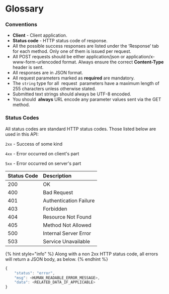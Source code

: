 # Glossary

### Conventions

* **Client** - Client application.
* **Status code**​ - HTTP status code of response.
* All the possible success responses are listed under the ‘Response’ tab for each method. Only one of them is issued per request.
* All POST requests should be either application/json or application/x-www-form-urlencoded format. Always ensure the correct **Content-Type** header is sent.
* All responses are in JSON format.
* All request parameters marked as **required** are mandatory.
* The `string` type for all ​ request ​ parameters have a maximum length of 255 characters unless otherwise stated.
* Submitted text strings should always be UTF-8 encoded.
* You should **​ always**​ URL encode any parameter values sent via the GET method.

### Status Codes

All status codes are standard HTTP status codes. Those listed below are used in this API:

`2xx` - Success of some kind

`4xx` - Error occurred on client's part

`5xx` - Error occurred on server's part

| **Status Code** | **Description** |
| :--- | :--- |
| 200 | OK |
| 400 | Bad Request |
| 401 | Authentication Failure |
| 403 | Forbidden |
| 404 | Resource Not Found |
| 405 | Method Not Allowed |
| 500 | Internal Server Error |
| 503 | Service Unavailable |

{% hint style="info" %}
Along with a non 2xx HTTP status code, all errors will return a JSON body, as below.
{% endhint %}

```javascript
{
    "status": "error",
    "msg": <HUMAN_READABLE_ERROR_MESSAGE>,
    "data": <RELATED_DATA_IF_APPLICABLE>
}
```

